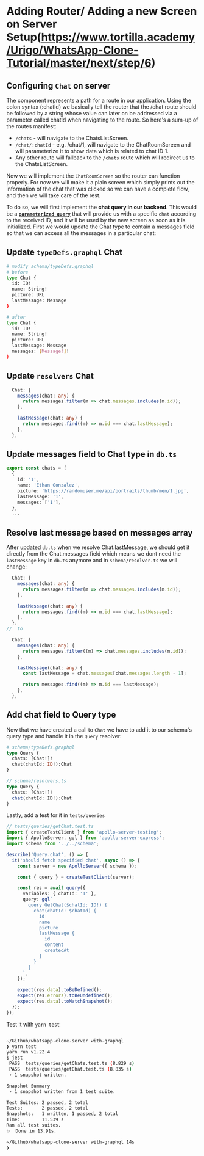 # Adding Router/ Adding a new Screen on Server Setup(https://www.tortilla.academy/Urigo/WhatsApp-Clone-Tutorial/master/next/step/6)

## Configuring `Chat` on server

The <Route /> component represents a path for a route in our application. Using the colon syntax (:chatId) we basically tell the router that the /chat route should be followed by a string whose value can later on be addressed via a parameter called chatId when navigating to the route. So here's a sum-up of the routes manifest:

- `/chats` - will navigate to the ChatsListScreen.
- `/chat/:chatId` - e.g. /chat/1, will navigate to the ChatRoomScreen and will parameterize it to show data which is related to chat ID 1.
- Any other route will fallback to the `/chats` route which will redirect us to the ChatsListScreen.

Now we will implement the `ChatRoomScreen` so the router can function properly. For now we will make it a plain screen which simply prints out the information of the chat that was clicked so we can have a complete flow, and then we will take care of the rest.

To do so, we will first implement the **chat query in our backend**. This would be a **[`parameterized query`](https://www.techopedia.com/definition/24414/parameterized-query)** that will provide us with a specific `chat` according to the received ID, and it will be used by the new screen as soon as it is initialized. First we would update the Chat type to contain a messages field so that we can access all the messages in a particular chat:

## Update `typeDefs.graphql` Chat

```sh
# modify schema/typeDefs.graphql
# before
type Chat {
  id: ID!
  name: String!
  picture: URL
  lastMessage: Message
}

# after
type Chat {
  id: ID!
  name: String!
  picture: URL
  lastMessage: Message
  messages: [Message!]!
}
```

## Update `resolvers` Chat

```ts
  Chat: {
    messages(chat: any) {
      return messages.filter(m => chat.messages.includes(m.id));
    },

    lastMessage(chat: any) {
      return messages.find((m) => m.id === chat.lastMessage);
    },
  },
```

## Update messages field to Chat type in `db.ts`

```ts
export const chats = [
  {
    id: '1',
    name: 'Ethan Gonzalez',
    picture: 'https://randomuser.me/api/portraits/thumb/men/1.jpg',
    lastMessage: '1',
    messages: ['1'],
  },
  ...
```

## Resolve last message based on messages array

After updated `db.ts` when we resolve Chat.lastMessage, we should get it directly from the Chat.messages field which means we dont need the `lastMessage` key in `db.ts` anymore and 
in `schema/resolver.ts` we will change:

```ts
  Chat: {
    messages(chat: any) {
      return messages.filter(m => chat.messages.includes(m.id));
    },

    lastMessage(chat: any) {
      return messages.find((m) => m.id === chat.lastMessage);
    },
  },
//  to

  Chat: {
    messages(chat: any) {
      return messages.filter((m) => chat.messages.includes(m.id));
    },

    lastMessage(chat: any) {
      const lastMessage = chat.messages[chat.messages.length - 1];

      return messages.find((m) => m.id === lastMessage);
    },
  },
```

## Add chat field to Query type

Now that we have created a call to `Chat` we have to add it to our schema's query type and handle it in the `Query` resolver:

```graphql
# schema/typeDefs.graphql
type Query {
  chats: [Chat!]!
  chat(chatId: ID!):Chat
}
```
```ts
// schema/resolvers.ts
type Query {
  chats: [Chat!]!
  chat(chatId: ID!):Chat
}
```

Lastly, add a test for it in `tests/queries`

```ts
// tests/queries/getChat.test.ts
import { createTestClient } from 'apollo-server-testing';
import { ApolloServer, gql } from 'apollo-server-express';
import schema from '../../schema';

describe('Query.chat', () => {
  it('should fetch specified chat', async () => {
    const server = new ApolloServer({ schema });

    const { query } = createTestClient(server);

    const res = await query({
      variables: { chatId: '1' },
      query: gql`
        query GetChat($chatId: ID!) {
          chat(chatId: $chatId) {
            id
            name
            picture
            lastMessage {
              id
              content
              createdAt
            }
          }
        }
      `,
    });

    expect(res.data).toBeDefined();
    expect(res.errors).toBeUndefined();
    expect(res.data).toMatchSnapshot();
  });
});
```

Test it with `yarn test`

```sh

~/Github/whatsapp-clone-server with-graphql
❯ yarn test
yarn run v1.22.4
$ jest
 PASS  tests/queries/getChats.test.ts (8.829 s)
 PASS  tests/queries/getChat.test.ts (8.835 s)
 › 1 snapshot written.

Snapshot Summary
 › 1 snapshot written from 1 test suite.

Test Suites: 2 passed, 2 total
Tests:       2 passed, 2 total
Snapshots:   1 written, 1 passed, 2 total
Time:        11.539 s
Ran all test suites.
✨  Done in 13.91s.

~/Github/whatsapp-clone-server with-graphql 14s
❯ 
```